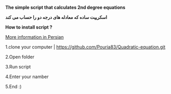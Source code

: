 **The simple script that calculates 2nd degree equations**


**اسکریپت ساده که معادله های درجه دو را حساب می کند**


**How to install script ?**

[More information in Persian](https://www.pouria-t.ir/2020/06/20/quadratic-equation/)

1.clone your computer | https://github.com/Pouria83/Quadratic-equation.git

2.Open folder

3.Run script 

4.Enter your namber

5.End :) 

